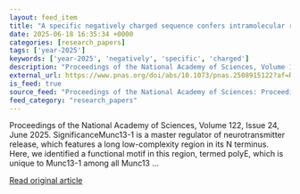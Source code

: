 ```yaml
---
layout: feed_item
title: "A specific negatively charged sequence confers intramolecular regulation on Munc13-1 function in synaptic exocytosis"
date: 2025-06-18 16:35:34 +0000
categories: [research_papers]
tags: ['year-2025']
keywords: ['year-2025', 'negatively', 'specific', 'charged']
description: "Proceedings of the National Academy of Sciences, Volume 122, Issue 24, June 2025"
external_url: https://www.pnas.org/doi/abs/10.1073/pnas.2508915122?af=R
is_feed: true
source_feed: "Proceedings of the National Academy of Sciences: Proceedings of the National Academy of Sciences: Table of Contents"
feed_category: "research_papers"
---
```


Proceedings of the National Academy of Sciences, Volume 122, Issue 24, June 2025. SignificanceMunc13-1 is a master regulator of neurotransmitter release, which features a long low-complexity region in its N terminus. Here, we identified a functional motif in this region, termed polyE, which is unique to Munc13-1 among all Munc13 ...

[Read original article](https://www.pnas.org/doi/abs/10.1073/pnas.2508915122?af=R)
